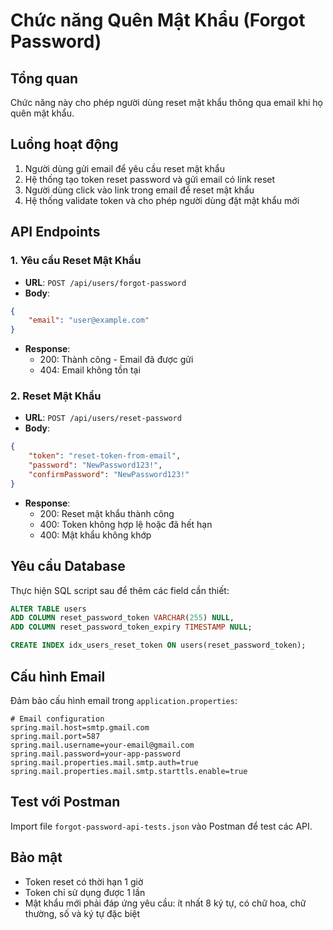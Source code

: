 # Chức năng Quên Mật Khẩu (Forgot Password)

## Tổng quan
Chức năng này cho phép người dùng reset mật khẩu thông qua email khi họ quên mật khẩu.

## Luồng hoạt động
1. Người dùng gửi email để yêu cầu reset mật khẩu
2. Hệ thống tạo token reset password và gửi email có link reset
3. Người dùng click vào link trong email để reset mật khẩu
4. Hệ thống validate token và cho phép người dùng đặt mật khẩu mới

## API Endpoints

### 1. Yêu cầu Reset Mật Khẩu
- **URL**: `POST /api/users/forgot-password`
- **Body**:
```json
{
    "email": "user@example.com"
}
```
- **Response**: 
  - 200: Thành công - Email đã được gửi
  - 404: Email không tồn tại

### 2. Reset Mật Khẩu
- **URL**: `POST /api/users/reset-password`
- **Body**:
```json
{
    "token": "reset-token-from-email",
    "password": "NewPassword123!",
    "confirmPassword": "NewPassword123!"
}
```
- **Response**:
  - 200: Reset mật khẩu thành công
  - 400: Token không hợp lệ hoặc đã hết hạn
  - 400: Mật khẩu không khớp

## Yêu cầu Database
Thực hiện SQL script sau để thêm các field cần thiết:

```sql
ALTER TABLE users 
ADD COLUMN reset_password_token VARCHAR(255) NULL,
ADD COLUMN reset_password_token_expiry TIMESTAMP NULL;

CREATE INDEX idx_users_reset_token ON users(reset_password_token);
```

## Cấu hình Email
Đảm bảo cấu hình email trong `application.properties`:

```properties
# Email configuration
spring.mail.host=smtp.gmail.com
spring.mail.port=587
spring.mail.username=your-email@gmail.com
spring.mail.password=your-app-password
spring.mail.properties.mail.smtp.auth=true
spring.mail.properties.mail.smtp.starttls.enable=true
```

## Test với Postman
Import file `forgot-password-api-tests.json` vào Postman để test các API.

## Bảo mật
- Token reset có thời hạn 1 giờ
- Token chỉ sử dụng được 1 lần
- Mật khẩu mới phải đáp ứng yêu cầu: ít nhất 8 ký tự, có chữ hoa, chữ thường, số và ký tự đặc biệt
